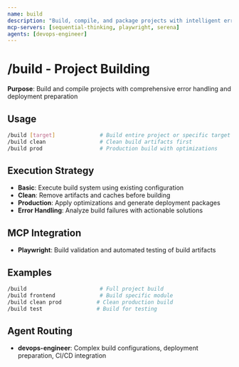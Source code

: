 ```yaml
---
name: build
description: "Build, compile, and package projects with intelligent error handling and optimization"
mcp-servers: [sequential-thinking, playwright, serena]
agents: [devops-engineer]
---
```


# /build - Project Building

**Purpose**: Build and compile projects with comprehensive error handling and deployment preparation

## Usage

```bash
/build [target]              # Build entire project or specific target
/build clean                 # Clean build artifacts first
/build prod                  # Production build with optimizations
```

## Execution Strategy

- **Basic**: Execute build system using existing configuration
- **Clean**: Remove artifacts and caches before building
- **Production**: Apply optimizations and generate deployment packages
- **Error Handling**: Analyze build failures with actionable solutions

## MCP Integration

- **Playwright**: Build validation and automated testing of build artifacts

## Examples

```bash
/build                       # Full project build
/build frontend              # Build specific module
/build clean prod           # Clean production build
/build test                 # Build for testing
```

## Agent Routing

- **devops-engineer**: Complex build configurations, deployment preparation, CI/CD integration
